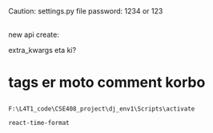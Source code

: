 ##
Caution: settings.py file password: 1234 or 123 

##

new api create: 

extra_kwargs eta ki? 
# tags er moto comment korbo 




##


```
F:\L4T1_code\CSE408_project\dj_env1\Scripts\activate

react-time-format
```